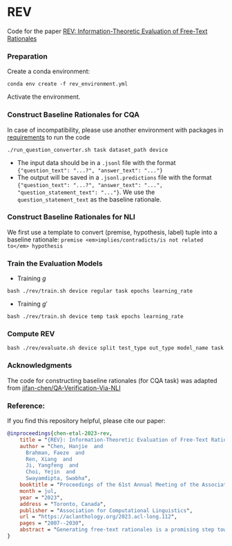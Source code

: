 # REV
Code for the paper [REV: Information-Theoretic Evaluation of Free-Text Rationales](https://arxiv.org/pdf/2210.04982.pdf)

### Preparation
Create a conda environment:
```
conda env create -f rev_environment.yml
```
Activate the environment.

### Construct Baseline Rationales for CQA
In case of incompatibility, please use another environment with packages in [requirements](https://github.com/jifan-chen/QA-Verification-Via-NLI/blob/master/requirements.txt) to run the code
```
./run_question_converter.sh task dataset_path device
```
- The input data should be in a `.jsonl` file with the format `{"question_text": "...?", "answer_text": "..."}`
- The output will be saved in a `.jsonl.predictions` file with the format `{"question_text": "...?", "answer_text": "...", "question_statement_text": "..."}`. We use the `question_statement_text` as the baseline rationale.

### Construct Baseline Rationales for NLI
We first use a template to convert (premise, hypothesis, label) tuple into a baseline rationale: `premise <em>implies/contradicts/is not related to</em>
hypothesis`

### Train the Evaluation Models
- Training $g$
```
bash ./rev/train.sh device regular task epochs learning_rate
```

- Training $g'$
```
bash ./rev/train.sh device temp task epochs learning_rate
```

### Compute REV
```
bash ./rev/evaluate.sh device split test_type out_type model_name task
```

### Acknowledgments
The code for constructing baseline rationales (for CQA task) was adapted from [jifan-chen/QA-Verification-Via-NLI](https://github.com/jifan-chen/QA-Verification-Via-NLI/tree/master/seq2seq_converter)


### Reference:
If you find this repository helpful, please cite our paper:
```bibtex
@inproceedings{chen-etal-2023-rev,
    title = "{REV}: Information-Theoretic Evaluation of Free-Text Rationales",
    author = "Chen, Hanjie  and
      Brahman, Faeze  and
      Ren, Xiang  and
      Ji, Yangfeng  and
      Choi, Yejin  and
      Swayamdipta, Swabha",
    booktitle = "Proceedings of the 61st Annual Meeting of the Association for Computational Linguistics (Volume 1: Long Papers)",
    month = jul,
    year = "2023",
    address = "Toronto, Canada",
    publisher = "Association for Computational Linguistics",
    url = "https://aclanthology.org/2023.acl-long.112",
    pages = "2007--2030",
    abstract = "Generating free-text rationales is a promising step towards explainable NLP, yet evaluating such rationales remains a challenge. Existing metrics have mostly focused on measuring the association between the rationale and a given label. We argue that an ideal metric should focus on the new information uniquely provided in the rationale that is otherwise not provided in the input or the label. We investigate this research problem from an information-theoretic perspective using conditional V-information (Hewitt et al., 2021). More concretely, we propose a metric called REV (Rationale Evaluation with conditional V-information), to quantify the amount of new, label-relevant information in a rationale beyond the information already available in the input or the label. Experiments across four benchmarks with reasoning tasks, including chain-of-thought, demonstrate the effectiveness of REV in evaluating rationale-label pairs, compared to existing metrics. We further demonstrate REV is consistent with human judgments on rationale evaluations and provides more sensitive measurements of new information in free-text rationales. When used alongside traditional performance metrics, REV provides deeper insights into models{'} reasoning and prediction processes.",
}
```
